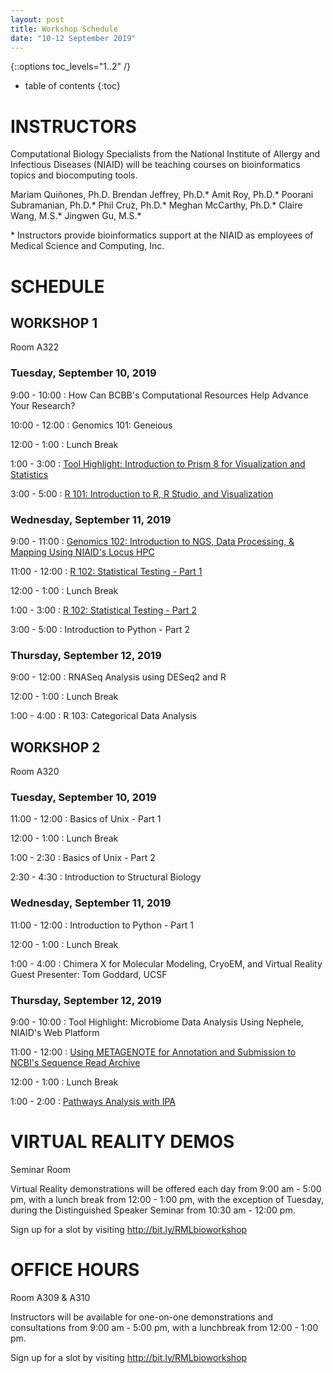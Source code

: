```yaml
---
layout: post
title: Workshop Schedule
date: "10-12 September 2019"
---
```

{::options toc_levels="1..2" /}

* table of contents
{:toc}

# INSTRUCTORS
Computational Biology Specialists from the National Institute of Allergy and Infectious Diseases (NIAID) will be teaching courses on bioinformatics topics and biocomputing tools.

Mariam Quiñones, Ph.D.
Brendan Jeffrey, Ph.D.\*
Amit Roy, Ph.D.\*
Poorani Subramanian, Ph.D.\*
Phil Cruz, Ph.D.\*
Meghan McCarthy, Ph.D.\*
Claire Wang, M.S.\*
Jingwen Gu, M.S.\*

\* Instructors provide bioinformatics support at the NIAID as employees of Medical Science and Computing, Inc.

# SCHEDULE

## WORKSHOP 1
Room A322

### Tuesday, September 10, 2019

9:00 - 10:00
: How Can BCBB's Computational Resources Help Advance Your Research?

10:00 - 12:00
: Genomics 101: Geneious

12:00 - 1:00
: Lunch Break

1:00 - 3:00
: [Tool Highlight: Introduction to Prism 8 for Visualization and Statistics](https://github.com/niaid/Prism)

3:00 - 5:00
: [R 101: Introduction to R, R Studio, and Visualization](https://github.com/niaid/R_Intro)

### Wednesday, September 11, 2019

9:00 - 11:00
: [Genomics 102: Introduction to NGS, Data Processing, & Mapping Using NIAID's Locus HPC](https://github.com/niaid/NGS_Intro)

11:00 - 12:00
: [R 102: Statistical Testing - Part 1](https://github.com/niaid/ACE/tree/master/Statistical%20Testing)

12:00 - 1:00
: Lunch Break

1:00 - 3:00
: [R 102: Statistical Testing - Part 2](https://github.com/niaid/ACE/tree/master/Statistical%20Testing)

3:00 - 5:00
: Introduction to Python - Part 2

### Thursday, September 12, 2019

9:00 - 12:00
: RNASeq Analysis using DESeq2 and R

12:00 - 1:00
: Lunch Break

1:00 - 4:00
: R 103: Categorical Data Analysis


## WORKSHOP 2

Room A320

### Tuesday, September 10, 2019

11:00 - 12:00
: Basics of Unix - Part 1

12:00 - 1:00
: Lunch Break

1:00 - 2:30
: Basics of Unix - Part 2

2:30 - 4:30
: Introduction to Structural Biology

### Wednesday, September 11, 2019

11:00 - 12:00
: Introduction to Python - Part 1

12:00 - 1:00
: Lunch Break

1:00 - 4:00
: Chimera X for Molecular Modeling, CryoEM, and Virtual Reality
Guest Presenter: Tom Goddard, UCSF

### Thursday, September 12, 2019

9:00 - 10:00
: Tool Highlight: Microbiome Data Analysis Using Nephele, NIAID's
Web Platform

11:00 - 12:00
: [Using METAGENOTE for Annotation and Submission to NCBI's Sequence Read Archive](https://github.com/niaid/metagenote)

12:00 - 1:00
: Lunch Break

1:00 - 2:00
: [Pathways Analysis with IPA](https://github.com/niaid/pathways)

# VIRTUAL REALITY DEMOS
Seminar Room

Virtual Reality demonstrations will be offered each day from 9:00 am - 5:00 pm, with a lunch break from 12:00 - 1:00 pm, with the exception of Tuesday, during the Distinguished Speaker Seminar from 10:30 am - 12:00 pm.

Sign up for a slot by visiting <http://bit.ly/RMLbioworkshop>


# OFFICE HOURS
Room A309 & A310

Instructors will be available for one-on-one demonstrations and consultations from 9:00 am - 5:00 pm, with a lunchbreak from 12:00 - 1:00 pm.

Sign up for a slot by visiting  <http://bit.ly/RMLbioworkshop>
